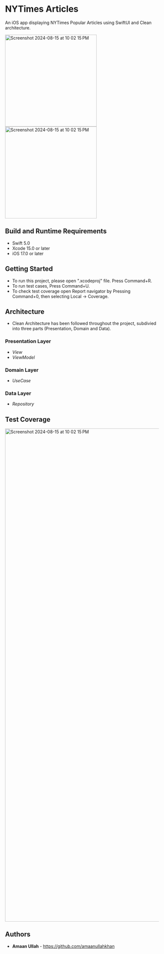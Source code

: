 # NYTimes Articles
An iOS app displaying NYTimes Popular Articles using SwiftUI and Clean architecture.

<img width="300" alt="Screenshot 2024-08-15 at 10 02 15 PM" src="https://github.com/user-attachments/assets/c94aaea4-3eeb-485f-9ae2-e7e511d5e2cc">
<!-- <img width="300" alt="Screenshot 2024-08-15 at 10 02 15 PM" src="https://github.com/user-attachments/assets/1fdff472-dcdf-4831-b0c8-8eeb9c8afbf3"> -->
<img width="300" alt="Screenshot 2024-08-15 at 10 02 15 PM" src="https://github.com/user-attachments/assets/f8fe685b-0c4c-4cae-ae80-88920d105951">


## Build and Runtime Requirements
+ Swift 5.0
+ Xcode 15.0 or later
+ iOS 17.0 or later

## Getting Started
- To run this project, please open ".xcodeproj" file. Press Command+R.
- To run test cases, Press Command+U.
- To check test coverage open Report navigator by Pressing Command+0, then selecting Local -> Coverage.

## Architecture
- Clean Architecture has been followed throughout the project, subdivied into three parts (Presentation, Domain and Data). 
 
 ### Presentation Layer
 - *View*
 - *ViewModel*
 
 ### Domain Layer
 - *UseCase*
 
 ### Data Layer
 - *Repository*

## Test Coverage
<img width="1610" alt="Screenshot 2024-08-15 at 10 02 15 PM" src="https://github.com/user-attachments/assets/42d4d6c4-d687-470c-80df-1a75a99be6bc">

## Authors
* **Amaan Ullah** - https://github.com/amaanullahkhan


